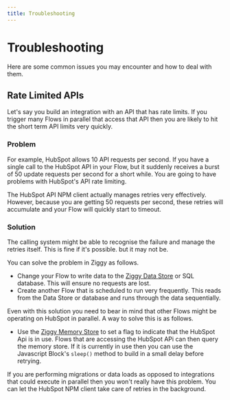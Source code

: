 ```yaml
---
title: Troubleshooting
---
```


# Troubleshooting

Here are some common issues you may encounter and how to deal with them.

## Rate Limited APIs
Let's say you build an integration with an API that has rate limits. If you trigger many Flows in parallel that access that API then you are likely to hit the short term API limits very quickly.

### Problem
For example, HubSpot allows 10 API requests per second. If you have a single call to the HubSpot API in your Flow, but it suddenly receives a burst of 50 update requests per second for a short while. You are going to have problems with HubSpot's API rate limiting.

The HubSpot API NPM client actually manages retries very effectively. However, because you are getting 50 requests per second, these retries will accumulate and your Flow will quickly start to timeout.

### Solution
The calling system might be able to recognise the failure and manage the retries itself. This is fine if it's possible. but it may not be.

You can solve the problem in Ziggy as follows.

- Change your Flow to write data to the [Ziggy Data Store](Data-Store.md) or SQL database. This will ensure no requests are lost.
- Create another Flow that is scheduled to run very frequently. This reads from the Data Store or database and runs through the data sequentially.

Even with this solution you need to bear in mind that other Flows might be operating on HubSpot in parallel. A way to solve this is as follows.

- Use the [Ziggy Memory Store](Memory-Store.md) to set a flag to indicate that the HubSpot Api is in use. Flows that are accessing the HubSpot APi can then query the memory store. If it is currently in use then you can use the Javascript Block's ```sleep()``` method to build in a small delay before retrying.

If you are performing migrations or data loads as opposed to integrations that could execute in parallel then you won't really have this problem. You can let the HubSpot NPM client take care of retries in the background.

